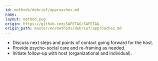 ```yaml
---
id: methods/debrief/approaches.md
name: 
layout: method.pug
origin: https://github.com/SAFETAG/SAFETAG
origin_path: master/en/methods/debrief/approaches.md
---
```


  * Discuss next steps and points of contact going forward for the host.
  * Provide psycho-social care and re-framing as needed.
  * Initiate follow-up with host (organizational and individual).

